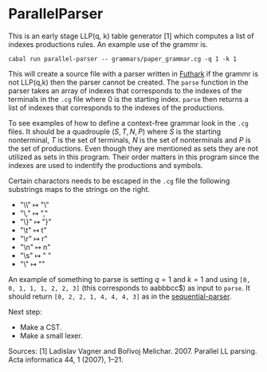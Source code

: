 # ParallelParser
This is an early stage LLP(q, k) table generator [1] which computes a list of indexes productions rules.
An example use of the grammr is.
```
cabal run parallel-parser -- grammars/paper_grammar.cg -q 1 -k 1
```
This will create a source file with a parser written in [Futhark](https://futhark-lang.org/) if the grammr is not LLP(q,k) then the parser cannot be created.
The `parse` function in the parser takes an array of indexes that corresponds to the indexes of the terminals in the `.cg` file where 0 is the starting index.
`parse` then returns a list of indexes that corresponds to the indexes of the productions.

To see examples of how to define a context-free grammar look in the `.cg` files.
It should be a quadrouple $(S, T, N, P)$ where $S$ is the starting nonterminal, $T$ is the set of terminals, $N$ is the set of nonterminals and $P$ is the set of productions.
Even though they are mentioned as sets they are not utilized as sets in this program.
Their order matters in this program since the indexes are used to indentify the productions and symbols.

Certain charactors needs to be escaped in the `.cg` file the following substrings maps to the strings on the right.
- "\\\\" $\mapsto$ "\\"
- "\\," $\mapsto$ ","
- "\\}" $\mapsto$ "}"
- "\\t" $\mapsto$ t"
- "\\r" $\mapsto$ r"
- "\\n" $\mapsto$ n"
- "\\s" $\mapsto$ " "
- "\\" $\mapsto$ ""

An example of something to parse is setting $q = 1$ and $k = 1$ and using `[0, 0, 1, 1, 1, 2, 2, 3]` (this corresponds to aabbbcc$) as input to `parse`.
It should return `[0, 2, 2, 1, 4, 4, 4, 3]` as in the [sequential-parser](https://github.com/WilliamDue/sequential-parser).

Next step:
 - Make a CST.
 - Make a small lexer.

Sources:
[1] Ladislav Vagner and Bořivoj Melichar. 2007. Parallel LL parsing. Acta informatica 44, 1 (2007), 1–21.